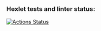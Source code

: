 ### Hexlet tests and linter status:
[![Actions Status](https://github.com/anastasiaBliznetsova/java-project-72/actions/workflows/hexlet-check.yml/badge.svg)](https://github.com/anastasiaBliznetsova/java-project-72/actions)